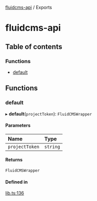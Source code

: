 [fluidcms-api](README.md) / Exports

# fluidcms-api

## Table of contents

### Functions

- [default](modules.md#default)

## Functions

### default

▸ **default**(`projectToken`): `FluidCMSWrapper`

#### Parameters

| Name | Type |
| :------ | :------ |
| `projectToken` | `string` |

#### Returns

`FluidCMSWrapper`

#### Defined in

[lib.ts:136](https://github.com/humayunj/fluidcms-api/blob/7f7a579/lib.ts#L136)
